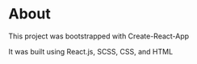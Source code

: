 <h1>About</h1>
<p>This project was bootstrapped with Create-React-App</p>
<p>It was built using React.js, SCSS, CSS, and HTML</p>